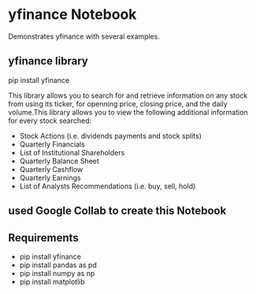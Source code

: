 # yfinance Notebook
Demonstrates yfinance with several examples.


## yfinance library 
pip install yfinance

This library allows you to search for and retrieve information on any stock from using its ticker, for openning price, closing price, and the daily volume.This library allows you to view the following additional information for every stock searched:
* Stock Actions (i.e. dividends payments and stock splits)
* Quarterly Financials
* List of Institutional Shareholders
* Quarterly Balance Sheet
* Quarterly Cashflow
* Quarterly Earnings
* List of Analysts Recommendations (i.e. buy, sell, hold)

## used Google Collab to create this Notebook

## Requirements
* pip install yfinance
* pip install pandas as pd
* pip install numpy as np
* pip install matplotlib

